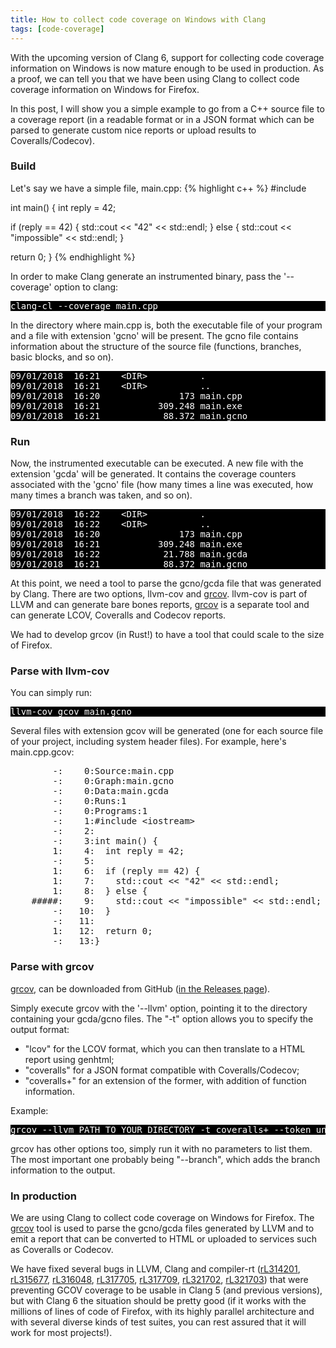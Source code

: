 ```yaml
---
title: How to collect code coverage on Windows with Clang
tags: [code-coverage]
---
```


With the upcoming version of Clang 6, support for collecting code coverage information on Windows is now  mature enough to be used in production. As a proof, we can tell you that we have been using Clang to collect code coverage information on Windows for Firefox.

In this post, I will show you a simple example to go from a C++ source file to a coverage report (in a readable format or in a JSON format which can be parsed to generate custom nice reports or upload results to Coveralls/Codecov).

### Build
Let's say we have a simple file, main.cpp:
{% highlight c++ %}
#include <iostream>

int main() {
  int reply = 42;

  if (reply == 42) {
    std::cout << "42" << std::endl;
  } else {
    std::cout << "impossible" << std::endl;
  }

  return 0;
}
{% endhighlight %}

In order to make Clang generate an instrumented binary, pass the '-\-coverage' option to clang:
<pre style="background-color:black;color:white;">
clang-cl --coverage main.cpp
</pre>

In the directory where main.cpp is, both the executable file of your program and a file with extension 'gcno' will be present. The gcno file contains information about the structure of the source file (functions, branches, basic blocks, and so on).

<pre style="background-color:black;color:white;">
09/01/2018  16:21    &lt;DIR&gt;          .
09/01/2018  16:21    &lt;DIR&gt;          ..
09/01/2018  16:20               173 main.cpp
09/01/2018  16:21           309.248 main.exe
09/01/2018  16:21            88.372 main.gcno
</pre>

### Run
Now, the instrumented executable can be executed. A new file with the extension 'gcda' will be generated. It contains the coverage counters associated with the 'gcno' file (how many times a line was executed, how many times a branch was taken, and so on).

<pre style="background-color:black;color:white;">
09/01/2018  16:22    &lt;DIR&gt;          .
09/01/2018  16:22    &lt;DIR&gt;          ..
09/01/2018  16:20               173 main.cpp
09/01/2018  16:21           309.248 main.exe
09/01/2018  16:22            21.788 main.gcda
09/01/2018  16:21            88.372 main.gcno
</pre>

At this point, we need a tool to parse the gcno/gcda file that was generated by Clang. There are two options, llvm-cov and [grcov](https://github.com/marco-c/grcov). llvm-cov is part of LLVM and can generate bare bones reports, [grcov](https://github.com/marco-c/grcov) is a separate tool and can generate LCOV, Coveralls and Codecov reports.

We had to develop grcov (in Rust!) to have a tool that could scale to the size of Firefox.

### Parse with llvm-cov
You can simply run:
<pre style="background-color:black;color:white;">
llvm-cov gcov main.gcno
</pre>

Several files with extension gcov will be generated (one for each source file of your project, including system header files).
For example, here's main.cpp.gcov:
<pre>
        -:    0:Source:main.cpp
        -:    0:Graph:main.gcno
        -:    0:Data:main.gcda
        -:    0:Runs:1
        -:    0:Programs:1
        -:    1:#include &lt;iostream&gt;
        -:    2:
        -:    3:int main() {
        1:    4:  int reply = 42;
        -:    5:
        1:    6:  if (reply == 42) {
        1:    7:    std::cout << "42" << std::endl;
        1:    8:  } else {
    #####:    9:    std::cout << "impossible" << std::endl;
        -:   10:  }
        -:   11:
        1:   12:  return 0;
        -:   13:}
</pre>

### Parse with grcov
[grcov](https://github.com/marco-c/grcov), can be downloaded from GitHub ([in the Releases page](https://github.com/marco-c/grcov/releases)).

Simply execute grcov with the '-\-llvm' option, pointing it to the directory containing your gcda/gcno files. The "-t" option allows you to specify the output format:
- "lcov" for the LCOV format, which you can then translate to a HTML report using genhtml;
- "coveralls" for a JSON format compatible with Coveralls/Codecov;
- "coveralls+" for an extension of the former, with addition of function information.

Example:
<pre style="background-color:black;color:white;">
grcov --llvm PATH_TO_YOUR_DIRECTORY -t coveralls+ --token unused --commit-sha unused > report.json
</pre>

grcov has other options too, simply run it with no parameters to list them. The most important one probably being "-\-branch", which adds the branch information to the output.

### In production
We are using Clang to collect code coverage on Windows for Firefox. The [grcov](https://github.com/marco-c/grcov) tool is used to parse the gcno/gcda files generated by LLVM and to emit a report that can be converted to HTML or uploaded to services such as Coveralls or Codecov.

We have fixed several bugs in LLVM, Clang and compiler-rt ([rL314201](https://reviews.llvm.org/rL314201), [rL315677](https://reviews.llvm.org/rL315677), [rL316048](https://reviews.llvm.org/rL316048), [rL317705](https://reviews.llvm.org/rL317705), [rL317709](https://reviews.llvm.org/rL317709), [rL321702](https://reviews.llvm.org/rL321702), [rL321703](https://reviews.llvm.org/rL321703)) that were preventing GCOV coverage to be usable in Clang 5 (and previous versions), but with Clang 6 the situation should be pretty good (if it works with the millions of lines of code of Firefox, with its highly parallel architecture and with several diverse kinds of test suites, you can rest assured that it will work for most projects!).
